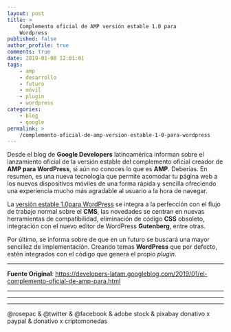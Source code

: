 ```yaml
---
layout: post
title: >
    Complemento oficial de AMP versión estable 1.0 para
    Wordpress
published: false
author_profile: true
comments: true
date: 2019-01-08 12:01:01
tags:
    - amp
    - desarrollo
    - futuro
    - móvil
    - plugin
    - wordpress
categories:
    - blog
    - google
permalink: >
    /complemento-oficial-de-amp-version-estable-1-0-para-wordpress
---
```

Desde el blog de **Google Developers** latinoamérica informan sobre el lanzamiento oficial de la versión estable del complemento oficial creador de **AMP para WordPress**, si aún no conoces lo que es **AMP**. Deberías. En resumen, es una nueva tecnología que permite acomodar tu página web a los nuevos dispositivos móviles de una forma rápida y sencilla ofreciendo una experiencia mucho más agradable al usuario a la hora de navegar.

La [versión estable 1.0para WordPress][1] se integra a la perfección con el flujo de trabajo normal sobre el **CMS**, las novedades se centran en nuevas herramientas de compatibilidad, eliminación de código **CSS** obsoleto, integración con el nuevo editor de WordPress **Gutenberg**, entre otras.

Por último, se informa sobre de que en un futuro se buscará una mayor sencillez de implementación. Creando temas **WordPress** que por defecto, estén integrados con el código que genera el propio _plugin_.

* * *

**Fuente Original**: https://developers-latam.googleblog.com/2019/01/el-complemento-oficial-de-amp-para.html

* * *


   


* * *


   


* * *


  



  



  @rosepac & @twitter & @facebook & adobe stock & pixabay donativo x paypal & donativo x criptomonedas


 [1]: https://elbo.in/amp